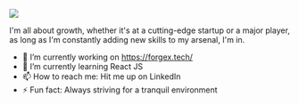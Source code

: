 ![](https://i.pinimg.com/originals/4b/b0/4f/4bb04f3ec2de48d3f3e3c71c5cd816f4.jpg)

I'm all about growth, whether it's at a cutting-edge startup or a major player, as long as I'm constantly adding new skills to my arsenal, I'm in.

- 🔭 I’m currently working on https://forgex.tech/ 
- 🌱 I’m currently learning React JS 
- 📫 How to reach me: Hit me up on LinkedIn 
- ⚡ Fun fact: Always striving for a tranquil environment 
